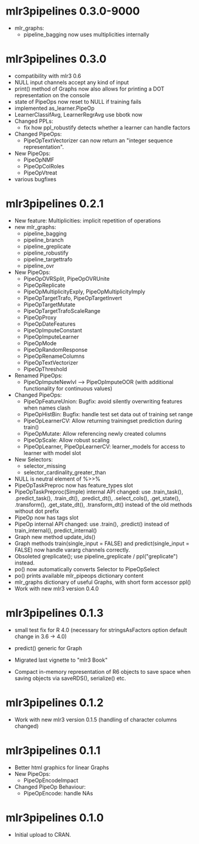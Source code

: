 # mlr3pipelines 0.3.0-9000
* mlr_graphs:
  - pipeline_bagging now uses multiplicities internally

# mlr3pipelines 0.3.0

* compatibility with mlr3 0.6
* NULL input channels accept any kind of input
* print() method of Graphs now also allows for printing a DOT representation on the console
* state of PipeOps now reset to NULL if training fails
* implemented as_learner.PipeOp
* LearnerClassifAvg, LearnerRegrAvg use bbotk now
* Changed PPLs:
  - fix how ppl_robustify detects whether a learner can handle factors
* Changed PipeOps:
  - PipeOpTextVectorizer can now return an "integer sequence representation".
* New PipeOps:
  - PipeOpNMF
  - PipeOpColRoles
  - PipeOpVtreat
* various bugfixes

# mlr3pipelines 0.2.1

* New feature: Multiplicities: implicit repetition of operations
* new mlr_graphs:
  - pipeline_bagging
  - pipeline_branch
  - pipeline_greplicate
  - pipeline_robustify
  - pipeline_targettrafo
  - pipeline_ovr
* New PipeOps:
  - PipeOpOVRSplit, PipeOpOVRUnite
  - PipeOpReplicate
  - PipeOpMultiplicityExply, PipeOpMultiplicityImply
  - PipeOpTargetTrafo, PipeOpTargetInvert
  - PipeOpTargetMutate
  - PipeOpTargetTrafoScaleRange
  - PipeOpProxy
  - PipeOpDateFeatures
  - PipeOpImputeConstant
  - PipeOpImputeLearner
  - PipeOpMode
  - PipeOpRandomResponse
  - PipeOpRenameColumns
  - PipeOpTextVectorizer
  - PipeOpThreshold
* Renamed PipeOps:
  - PipeOpImputeNewlvl --> PipeOpImputeOOR (with additional functionality for continuous values)
* Changed PipeOps:
  - PipeOpFeatureUnion: Bugfix: avoid silently overwriting features when names clash
  - PipeOpHistBin: Bugfix: handle test set data out of training set range
  - PipeOpLearnerCV: Allow returning trainingset prediction during train()
  - PipeOpMutate: Allow referencing newly created columns
  - PipeOpScale: Allow robust scaling
  - PipeOpLearner, PipeOpLearnerCV: learner_models for access to learner with model slot
* New Selectors:
  - selector_missing
  - selector_cardinality_greater_than
* NULL is neutral element of %>>%
* PipeOpTaskPreproc now has feature_types slot
* PipeOpTaskPreproc(Simple) internal API changed: use .train_task(), .predict_task(), .train_dt(), .predict_dt(), .select_cols(), .get_state(), .transform(), .get_state_dt(), .transform_dt() instead of the old methods without dot prefix
* PipeOp now has tags slot
* PipeOp internal API changed: use .train(), .predict() instead of train_internal(), predict_internal()
* Graph new method update_ids()
* Graph methods train(single_input = FALSE) and predict(single_input = FALSE) now handle vararg channels correctly.
* Obsoleted greplicate(); use pipeline_greplicate / ppl("greplicate") instead.
* po() now automatically converts Selector to PipeOpSelect
* po() prints available mlr_pipeops dictionary content
* mlr_graphs dictionary of useful Graphs, with short form accessor ppl()
* Work with new mlr3 version 0.4.0

# mlr3pipelines 0.1.3

* small test fix for R 4.0 (necessary for stringsAsFactors option default change in 3.6 -> 4.0)
* predict() generic for Graph
* Migrated last vignette to "mlr3 Book"

* Compact in-memory representation of R6 objects to save space when
  saving objects via saveRDS(), serialize() etc.

# mlr3pipelines 0.1.2

* Work with new mlr3 version 0.1.5 (handling of character columns changed)

# mlr3pipelines 0.1.1

* Better html graphics for linear Graphs
* New PipeOps:
  - PipeOpEncodeImpact
* Changed PipeOp Behaviour:
  - PipeOpEncode: handle NAs

# mlr3pipelines 0.1.0

* Initial upload to CRAN.
